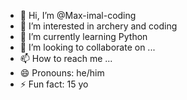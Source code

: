 - 👋 Hi, I’m @Max-imal-coding
- 👀 I’m interested in archery and coding
- 🌱 I’m currently learning Python
- 💞️ I’m looking to collaborate on ...
- 📫 How to reach me ...
- 😄 Pronouns: he/him
- ⚡ Fun fact: 15 yo
